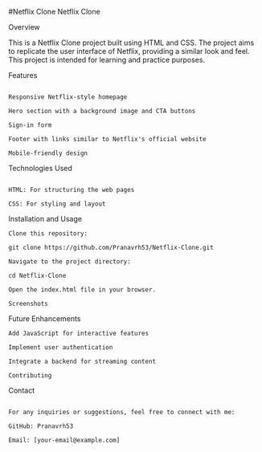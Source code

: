 #Netflix Clone
Netflix Clone

Overview


This is a Netflix Clone project built using HTML and CSS. The project aims to replicate the user interface of Netflix, providing a similar look and feel. This project is intended for learning and practice purposes.

Features
```

Responsive Netflix-style homepage

Hero section with a background image and CTA buttons

Sign-in form

Footer with links similar to Netflix's official website

Mobile-friendly design
```

Technologies Used
```

HTML: For structuring the web pages

CSS: For styling and layout
```
Installation and Usage
```
Clone this repository:

git clone https://github.com/Pranavrh53/Netflix-Clone.git

Navigate to the project directory:

cd Netflix-Clone

Open the index.html file in your browser.

Screenshots

```

Future Enhancements
```
Add JavaScript for interactive features

Implement user authentication

Integrate a backend for streaming content

Contributing
```

Contact
```

For any inquiries or suggestions, feel free to connect with me:

GitHub: Pranavrh53

Email: [your-email@example.com]
```
